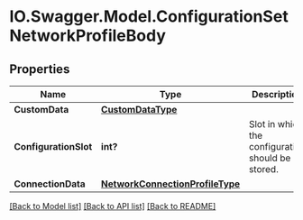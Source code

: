 # IO.Swagger.Model.ConfigurationSetNetworkProfileBody
## Properties

Name | Type | Description | Notes
------------ | ------------- | ------------- | -------------
**CustomData** | [**CustomDataType**](CustomDataType.md) |  | [optional] 
**ConfigurationSlot** | **int?** | Slot in which the configuration should be stored.   | 
**ConnectionData** | [**NetworkConnectionProfileType**](NetworkConnectionProfileType.md) |  | 

[[Back to Model list]](../README.md#documentation-for-models) [[Back to API list]](../README.md#documentation-for-api-endpoints) [[Back to README]](../README.md)

